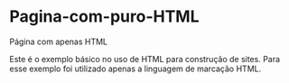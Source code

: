 # Pagina-com-puro-HTML
Página com apenas HTML

Este é o exemplo básico no uso de HTML para construção de sites. 
Para esse exemplo foi utilizado apenas a linguagem de marcação HTML.
